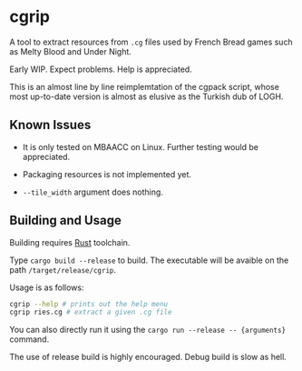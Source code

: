 # cgrip

A tool to extract resources from `.cg` files used by French Bread games such as Melty Blood and Under Night.

Early WIP. Expect problems. Help is appreciated.

This is an almost line by line reimplemtation of the cgpack script, whose most up-to-date version is almost as elusive as the Turkish dub of LOGH.

## Known Issues

- It is only tested on MBAACC on Linux. Further testing would be appreciated.

- Packaging resources is not implemented yet.

- `--tile_width` argument does nothing.

## Building and Usage

Building requires [Rust](https://rust-lang.org/) toolchain.

Type `cargo build --release` to build. The executable will be avaible on the path `/target/release/cgrip`.

Usage is as follows:
```sh
cgrip --help # prints out the help menu
cgrip ries.cg # extract a given .cg file
```

You can also directly run it using the `cargo run --release -- {arguments}` command.

The use of release build is highly encouraged. Debug build is slow as hell.
